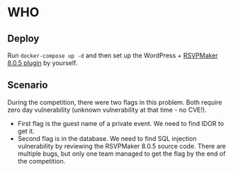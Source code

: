 # WHO

## Deploy

Run `docker-compose up -d` and then set up the WordPress + [RSVPMaker 8.0.5 plugin](https://downloads.wordpress.org/plugin/rsvpmaker.8.0.5.zip) by yourself.

## Scenario

During the competition, there were two flags in this problem. Both require zero day vulnerability (unknown vulnerability at that time - no CVE!).

- First flag is the guest name of a private event. We need to find IDOR to get it.
- Second flag is in the database. We need to find SQL injection vulnerability by reviewing the RSVPMaker 8.0.5 source code. There are multiple bugs, but only one team managed to get the flag by the end of the competition.
